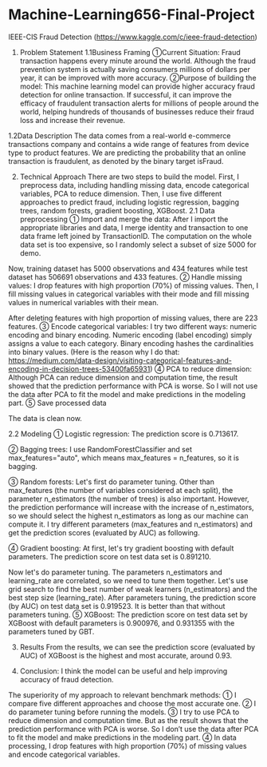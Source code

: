 # Machine-Learning656-Final-Project

IEEE-CIS Fraud Detection
(https://www.kaggle.com/c/ieee-fraud-detection) 
1.	Problem Statement
1.1Business Framing
①Current Situation: 
Fraud transaction happens every minute around the world. Although the fraud prevention system is actually saving consumers millions of dollars per year, it can be improved with more accuracy.
②Purpose of building the model: 
This machine learning model can provide higher accuracy fraud detection for online transaction.
If successful, it can improve the efficacy of fraudulent transaction alerts for millions of people around the world, helping hundreds of thousands of businesses reduce their fraud loss and increase their revenue. 

1.2Data Description
The data comes from a real-world e-commerce transactions company and contains a wide range of features from device type to product features. 
We are predicting the probability that an online transaction is fraudulent, as denoted by the binary target isFraud.
 


2.	Technical Approach
There are two steps to build the model. First, I preprocess data, including handling missing data, encode categorical variables, PCA to reduce dimension. Then, I use five different approaches to predict fraud, including logistic regression, bagging trees, random forests, gradient boosting, XGBoost.
2.1	Data preprocessing
①	Import and merge the data: 
After I import the appropriate libraries and data, I merge identity and transaction to one data frame left joined by TransactionID. The computation on the whole data set is too expensive, so I randomly select a subset of size 5000 for demo. 
 
Now, training dataset has 5000 observations and 434 features while test dataset has 506691 observations and 433 features.
②	Handle missing values: 
I drop features with high proportion (70%) of missing values. Then, I fill missing values in categorical variables with their mode and fill missing values in numerical variables with their mean.
 
After deleting features with high proportion of missing values, there are 223 features.
③	Encode categorical variables: 
I try two different ways: numeric encoding and binary encoding. Numeric encoding (label encoding) simply assigns a value to each category. Binary encoding hashes the cardinalities into binary values. (Here is the reason why I do that: https://medium.com/data-design/visiting-categorical-features-and-encoding-in-decision-trees-53400fa65931)
④	PCA to reduce dimension: 
Although PCA can reduce dimension and computation time, the result showed that the prediction performance with PCA is worse. So I will not use the data after PCA to fit the model and make predictions in the modeling part.
⑤	Save processed data
 
The data is clean now.

2.2	Modeling
①	Logistic regression: 
The prediction score is 0.713617.
 
②	Bagging trees: 
I use RandomForestClassifier and set max_features="auto", which means max_features = n_features, so it is bagging.
 
③	Random forests: 
Let's first do parameter tuning. Other than max_features (the number of variables considered at each split), the parameter n_estimators (the number of trees) is also important. However, the prediction performance will increase with the increase of n_estimators, so we should select the highest n_estimators as long as our machine can compute it. I try different parameters (max_features and n_estimators) and get the prediction scores (evaluated by AUC) as following.
 
④	Gradient boosting: 
At first, let's try gradient boosting with default parameters. The prediction score on test data set is 0.891210.
 
Now let's do parameter tuning. The parameters n_estimators and learning_rate are correlated, so we need to tune them together. Let's use grid search to find the best number of weak learners (n_estimators) and the best step size (learning_rate). After parameters tuning, the prediction score (by AUC) on test data set is 0.919523. It is better than that without parameters tuning.
⑤	XGBoost: 
The prediction score on test data set by XGBoost with default parameters is 0.900976, and 0.931355 with the parameters tuned by GBT.
 

3.	Results
From the results, we can see the prediction score (evaluated by AUC) of XGBoost is the highest and most accurate, around 0.93.

4.	Conclusion:
I think the model can be useful and help improving accuracy of fraud detection.
 
The superiority of my approach to relevant benchmark methods:
①	 I compare five different approaches and choose the most accurate one.
②	 I do parameter tuning before running the models.
③	 I try to use PCA to reduce dimension and computation time. But as the result shows that the prediction performance with PCA is worse. So I don’t use the data after PCA to fit the model and make predictions in the modeling part.
④	 In data processing, I drop features with high proportion (70%) of missing values and encode categorical variables.
